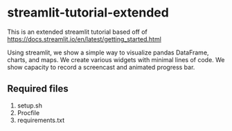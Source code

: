 # streamlit-tutorial-extended

This is an extended streamlit tutorial based off of https://docs.streamlit.io/en/latest/getting_started.html

Using streamlit, we show a simple way to visualize pandas DataFrame, charts, and maps. We create various widgets with minimal lines of code. We show capacity to record a screencast and animated progress bar.

## Required files  

1. setup.sh   
2. Procfile    
3. requirements.txt
